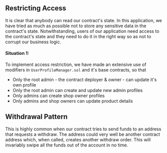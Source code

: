 ## Restricting Access
It is clear that anybody can read our contract's state. In this application, we have tried as much as possible not to store any sensitive data in the contract's state. Notwithstanding, users of our application need access to the contract's state and they need to do it in the right way so as not to corrupt our business logic.

#### Situation 1:

To implement access restriction, we have made an extensive use of modifiers in `UserProfileManager.sol` and it's base contracts, so that

  - Only the root admin - the contract deployer & owner - can update it's own profile
  - Only the root admin can create and update new admin profiles
  - Only admins can create shop owner profiles
  - Only admins and shop owners can update product details

## Withdrawal Pattern
This is highly common when our contract tries to send funds to an address that requests a withdraw. The address could very well be another contract address which, when called, creates another withdraw order. This will invariably swipe all the funds out of the account in no time. 
